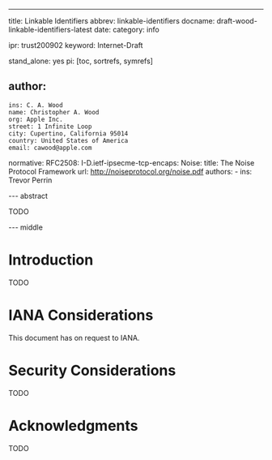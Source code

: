 ---
title: Linkable Identifiers
abbrev: linkable-identifiers
docname: draft-wood-linkable-identifiers-latest
date:
category: info

ipr: trust200902
keyword: Internet-Draft

stand_alone: yes
pi: [toc, sortrefs, symrefs]

author:
  -
    ins: C. A. Wood
    name: Christopher A. Wood
    org: Apple Inc.
    street: 1 Infinite Loop
    city: Cupertino, California 95014
    country: United States of America
    email: cawood@apple.com

normative:
    RFC2508:
    I-D.ietf-ipsecme-tcp-encaps:
    Noise:
      title: The Noise Protocol Framework
      url: http://noiseprotocol.org/noise.pdf
      authors:
        -
          ins: Trevor Perrin

--- abstract

TODO

--- middle

# Introduction

TODO

# IANA Considerations

This document has on request to IANA.

# Security Considerations

TODO

# Acknowledgments

TODO

